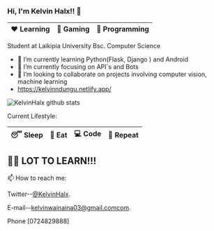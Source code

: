 
### Hi, I'm Kelvin Halx!! 👋

|:heart: Learning | :yellow_heart: Gaming| :blue_heart: Programming|
|:---:|:---:|:---:|

Student at Laikipia University Bsc. Computer Science 

- 🔭 I’m currently learning Python(Flask, Django ) and Android
- 🌱 I’m currently focusing on API`s and Bots
- 👯 I’m looking to collaborate on projects involving computer vision, machine learning
-    https://kelvinndungu.netlify.app/

<!-- ![github stats](https://github-readme-stats.vercel.app/api?username=KelvinHalx&show_icons=true) -->
![KelvinHalx github stats](https://github-readme-stats.vercel.app/api/?username=KelvinHalx&show_icons=true&title_color=fff&icon_color=79ff97&text_color=9f9f9f&bg_color=151515)


Current Lifestyle:

|:sleeping: Sleep|:pizza: Eat|:computer: Code|:repeat: Repeat|
|:---:|:---:|:---:|:---:|

## :climbing_man: LOT TO LEARN!!!

📫 How to reach me:

Twitter--[@KelvinHalx](https://twitter.com/Dev_Halx).

E-mail--[kelvinwainaina03@gmail.comcom](kelvinwainaina03@gmail.com).

Phone [0724829888]
